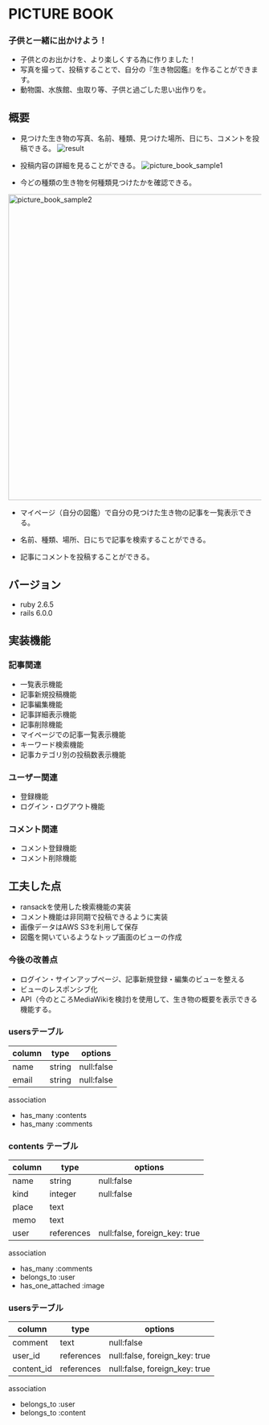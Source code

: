 
# PICTURE BOOK
### 子供と一緒に出かけよう！
 - 子供とのお出かけを、より楽しくする為に作りました！
 - 写真を撮って、投稿することで、自分の『生き物図鑑』を作ることができます。
 - 動物園、水族館、虫取り等、子供と過ごした思い出作りを。

## 概要
 - 見つけた生き物の写真、名前、種類、見つけた場所、日にち、コメントを投稿できる。
 ![result](https://user-images.githubusercontent.com/69187127/94989628-387d0600-05b1-11eb-9b42-9fec14b10e62.gif)

 - 投稿内容の詳細を見ることができる。
 ![picture_book_sample1](https://user-images.githubusercontent.com/69187127/94989968-93aff800-05b3-11eb-84a7-5cceeafabc03.jpg)

 - 今どの種類の生き物を何種類見つけたかを確認できる。
  <img width="609" alt="picture_book_sample2" src="https://user-images.githubusercontent.com/69187127/94989814-66af1580-05b2-11eb-98b0-8757a0860eb4.png">

 - マイページ（自分の図鑑）で自分の見つけた生き物の記事を一覧表示できる。
 
 - 名前、種類、場所、日にちで記事を検索することができる。

 - 記事にコメントを投稿することができる。

## バージョン
 - ruby 2.6.5
 - rails 6.0.0

## 実装機能

### 記事関連
 - 一覧表示機能
 - 記事新規投稿機能
 - 記事編集機能
 - 記事詳細表示機能
 - 記事削除機能
 - マイページでの記事一覧表示機能
 - キーワード検索機能
 - 記事カテゴリ別の投稿数表示機能
  
### ユーザー関連
 - 登録機能
 - ログイン・ログアウト機能

### コメント関連
 - コメント登録機能
 - コメント削除機能


## 工夫した点
 - ransackを使用した検索機能の実装
 - コメント機能は非同期で投稿できるように実装
 - 画像データはAWS S3を利用して保存
 - 図鑑を開いているようなトップ画面のビューの作成

### 今後の改善点

- ログイン・サインアップページ、記事新規登録・編集のビューを整える
- ビューのレスポンシブ化
- API（今のところMediaWikiを検討)を使用して、生き物の概要を表示できる機能する。








### usersテーブル
 | column  | type   |  options   |
 |---------|--------|------------|
 |name     | string | null:false |
 |email    | string | null:false |

association
- has_many :contents
- has_many :comments

### contents テーブル
 |column | type       | options                       |
 |-------|------------|-------------------------------|
 |name   | string     |  null:false                   |
 |kind   | integer    |  null:false                   | 
 |place  | text       |                               |
 |memo   | text       |                               |
 |user   | references | null:false, foreign_key: true |

association 
- has_many :comments
- belongs_to :user
- has_one_attached :image

### usersテーブル
 | column    | type       |  options                      |
 |-----------|------------|-------------------------------|
 |comment    | text       | null:false                    |
 |user_id    | references | null:false, foreign_key: true |
 |content_id | references | null:false, foreign_key: true |

 association
- belongs_to :user
- belongs_to :content